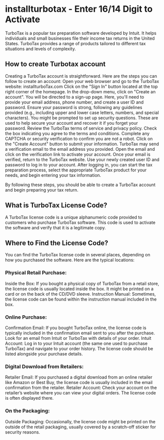 # installturbotax - Enter 16/14 Digit to Activate

TurboTax is a popular tax preparation software developed by Intuit. It helps individuals and small businesses file their income tax returns in the United States. TurboTax provides a range of products tailored to different tax situations and levels of complexity.

## How to create Turbotax account

Creating a TurboTax account is straightforward. Here are the steps you can follow to create an account:
Open your web browser and go to the TurboTax website: installturboTax.com
Click on the "Sign In" button located at the top right corner of the homepage.
In the drop-down menu, click on "Create an account".
You will be directed to a sign-up page. Here, you'll need to provide your email address, phone number, and create a user ID and password.
Ensure your password is strong, following any guidelines provided (e.g., including upper and lower case letters, numbers, and special characters).
You might be prompted to set up security questions. These are used to help secure your account and recover it if you forget your password.
Review the TurboTax terms of service and privacy policy.
Check the box indicating you agree to the terms and conditions.
Complete any CAPTCHA or security verification to confirm you are not a robot.
Click on the "Create Account" button to submit your information.
TurboTax may send a verification email to the email address you provided.
Open the email and click on the verification link to activate your account.
Once your email is verified, return to the TurboTax website.
Use your newly created user ID and password to log in to your account.
After logging in, you can start the tax preparation process, select the appropriate TurboTax product for your needs, and begin entering your tax information.

By following these steps, you should be able to create a TurboTax account and begin preparing your tax return.

## What is TurboTax License Code?

A TurboTax license code is a unique alphanumeric code provided to customers who purchase TurboTax software. This code is used to activate the software and verify that it is a legitimate copy. 

## Where to Find the License Code?


You can find the TurboTax license code in several places, depending on how you purchased the software. Here are the typical locations:

### Physical Retail Purchase:

Inside the Box: If you bought a physical copy of TurboTax from a retail store, the license code is usually located inside the box. It might be printed on a card or on the back of the CD/DVD sleeve.
Instruction Manual: Sometimes, the license code can be found within the instruction manual included in the box.
### Online Purchase:

Confirmation Email: If you bought TurboTax online, the license code is typically included in the confirmation email sent to you after the purchase. Look for an email from Intuit or TurboTax with details of your order.
Intuit Account: Log in to your Intuit account (the same one used to purchase TurboTax) and navigate to your order history. The license code should be listed alongside your purchase details.
### Digital Download from Retailers:

Retailer Email: If you purchased a digital download from an online retailer like Amazon or Best Buy, the license code is usually included in the email confirmation from the retailer.
Retailer Account: Check your account on the retailer’s website where you can view your digital orders. The license code is often displayed there.
### On the Packaging:

Outside Packaging: Occasionally, the license code might be printed on the outside of the retail packaging, usually covered by a scratch-off sticker for security reasons.
